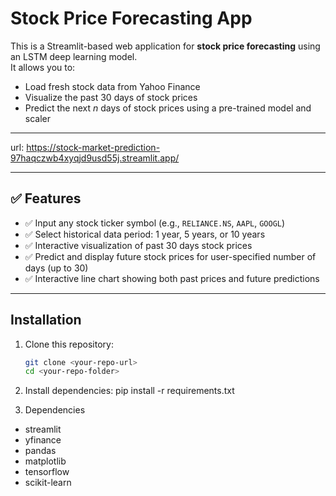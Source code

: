 # Stock Price Forecasting App

This is a Streamlit-based web application for **stock price forecasting** using an LSTM deep learning model.  
It allows you to:
- Load fresh stock data from Yahoo Finance
- Visualize the past 30 days of stock prices
- Predict the next _n_ days of stock prices using a pre-trained model and scaler

---

url: https://stock-market-prediction-97haqczwb4xyqjd9usd55j.streamlit.app/

---

## ✅ Features

- ✅ Input any stock ticker symbol (e.g., `RELIANCE.NS`, `AAPL`, `GOOGL`)
- ✅ Select historical data period: 1 year, 5 years, or 10 years
- ✅ Interactive visualization of past 30 days stock prices
- ✅ Predict and display future stock prices for user-specified number of days (up to 30)
- ✅ Interactive line chart showing both past prices and future predictions

---

## Installation

1. Clone this repository:
   ```bash
   git clone <your-repo-url>
   cd <your-repo-folder>

2. Install dependencies:
   pip install -r requirements.txt

3. Dependencies
- streamlit
- yfinance
- pandas
- matplotlib
- tensorflow
- scikit-learn

